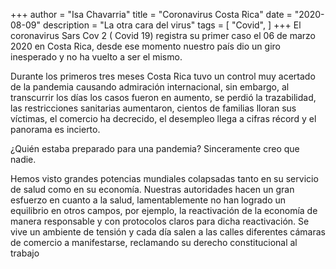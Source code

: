 
+++
author = "Isa Chavarria"
title = "Coronavirus Costa Rica"
date = "2020-08-09"
description = "La otra cara del virus"
tags = [
    "Covid",
]
+++
El coronavirus Sars Cov 2 ( Covid 19) registra su primer caso el 06 de marzo 2020 en Costa Rica, desde ese momento nuestro país dio un giro inesperado y no ha vuelto a ser el mismo.

Durante los primeros tres meses Costa Rica tuvo un control muy acertado de la pandemia causando admiración internacional, sin embargo, al transcurrir los días los casos fueron en aumento, se perdió la trazabilidad, las restricciones sanitarias aumentaron, cientos de familias lloran sus víctimas, el comercio ha decrecido, el desempleo llega a cifras récord y el panorama es incierto.

¿Quién estaba preparado para una pandemia?
Sinceramente creo que nadie. 

Hemos visto grandes potencias mundiales colapsadas tanto en su servicio de salud como en su economía. Nuestras autoridades hacen un gran esfuerzo en cuanto a la salud, lamentablemente no han logrado un equilibrio en otros campos, por ejemplo, la reactivación de la economía de manera responsable y con protocolos claros para dicha reactivación.
Se vive un ambiente de tensión y cada día salen a las calles diferentes cámaras de comercio a manifestarse, reclamando su derecho constitucional al trabajo
